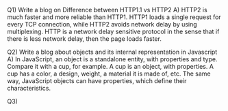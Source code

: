 Q1) Write a blog on Difference between HTTP1.1 vs HTTP2
A)  HTTP2 is much faster and more reliable than HTTP1. HTTP1 loads a single request for every TCP connection, while HTTP2 avoids network delay by using         multiplexing. HTTP is a network delay sensitive protocol in the sense that if there is less network delay, then the page loads faster.

Q2) Write a blog about objects and its internal representation in Javascript
A)  In JavaScript, an object is a standalone entity, with properties and type. Compare it with a cup, for example. A cup is an object, with properties. A       cup has a color, a design, weight, a material it is made of, etc. The same way, JavaScript objects can have properties, which define their characteristics.

Q3)
